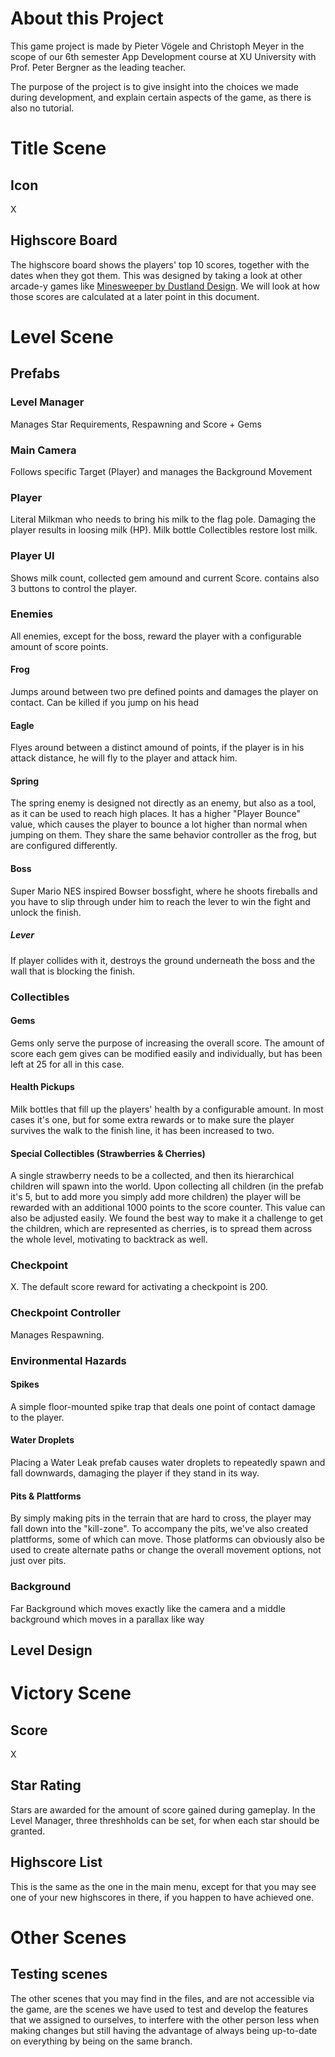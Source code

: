 # About this Project
This game project is made by Pieter Vögele and Christoph Meyer in the scope of our 6th semester App Development course at XU University with Prof. Peter Bergner as the leading teacher.

The purpose of the project is to give insight into the choices we made during development, and explain certain aspects of the game, as there is also no tutorial.

# Title Scene
## Icon
X
## Highscore Board
The highscore board shows the players' top 10 scores, together with the dates when they got them. This was designed by taking a look at other arcade-y games like [Minesweeper by Dustland Design](https://play.google.com/store/apps/details?id=ee.dustland.android.minesweeper). We will look at how those scores are calculated at a later point in this document.

# Level Scene
## Prefabs
### Level Manager
Manages Star Requirements, Respawning and Score + Gems
### Main Camera
Follows specific Target (Player) and manages the Background Movement
### Player
Literal Milkman who needs to bring his milk to the flag pole. Damaging the player results in loosing milk (HP). Milk bottle Collectibles restore lost milk. 
### Player UI
Shows milk count, collected gem amound and current Score. contains also 3 buttons to control the player.
### Enemies
All enemies, except for the boss, reward the player with a configurable amount of score points.
#### Frog
Jumps around between two pre defined points and damages the player on contact. Can be killed if you jump on his head
#### Eagle
Flyes around between a distinct amound of points, if the player is in his attack distance, he will fly to the player and attack him. 
#### Spring
The spring enemy is designed not directly as an enemy, but also as a tool, as it can be used to reach high places. It has a higher "Player Bounce" value, which causes the player to bounce a lot higher than normal when jumping on them. They share the same behavior controller as the frog, but are configured differently.
#### Boss
Super Mario NES inspired Bowser bossfight, where he shoots fireballs and you have to slip through under him to reach the lever to win the fight and unlock the finish.
##### Lever
If player collides with it, destroys the ground underneath the boss and the wall that is blocking the finish.
### Collectibles
#### Gems
Gems only serve the purpose of increasing the overall score. The amount of score each gem gives can be modified easily and individually, but has been left at 25 for all in this case.
#### Health Pickups
Milk bottles that fill up the players' health by a configurable amount. In most cases it's one, but for some extra rewards or to make sure the player survives the walk to the finish line, it has been increased to two.
#### Special Collectibles (Strawberries & Cherries)
A single strawberry needs to be a collected, and then its hierarchical children will spawn into the world. Upon collecting all children (in the prefab it's 5, but to add more you simply add more children) the player will be rewarded with an additional 1000 points to the score counter. This value can also be adjusted easily. We found the best way to make it a challenge to get the children, which are represented as cherries, is to spread them across the whole level, motivating to backtrack as well.
### Checkpoint
X. The default score reward for activating a checkpoint is 200.
### Checkpoint Controller
Manages Respawning.
### Environmental Hazards
#### Spikes
A simple floor-mounted spike trap that deals one point of contact damage to the player.
#### Water Droplets
Placing a Water Leak prefab causes water droplets to repeatedly spawn and fall downwards, damaging the player if they stand in its way.
#### Pits & Plattforms
By simply making pits in the terrain that are hard to cross, the player may fall down into the "kill-zone". To accompany the pits, we've also created plattforms, some of which can move. Those platforms can obviously also be used to create alternate paths or change the overall movement options, not just over pits.
### Background
Far Background which moves exactly like the camera and a middle background which moves in a parallax like way

## Level Design


# Victory Scene
## Score
X
## Star Rating
Stars are awarded for the amount of score gained during gameplay. In the Level Manager, three threshholds can be set, for when each star should be granted.
## Highscore List
This is the same as the one in the main menu, except for that you may see one of your new highscores in there, if you happen to have achieved one.

# Other Scenes
## Testing scenes
The other scenes that you may find in the files, and are not accessible via the game, are the scenes we have used to test and develop the features that we assigned to ourselves, to interfere with the other person less when making changes but still having the advantage of always being up-to-date on everything by being on the same branch.
